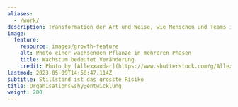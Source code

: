 ```yaml
---
aliases:
  - /work/
description: Transformation der Art und Weise, wie Menschen und Teams in Organisationen kommunizieren, zusammenarbeiten und Erfolg messen
image:
  feature:
    resource: images/growth-feature
    alt: Photo einer wachsenden Pflanze in mehreren Phasen
    title: Wachstum bedeutet Veränderung
    credit: Photo by [Allexxandar](https://www.shutterstock.com/g/Allexxandar) on [Shutterstock](https://www.shutterstock.com/image-photo/seedlings-growing-plants-grow-stages-growth-747135766)
lastmod: 2023-05-09T14:58:47.114Z
subtitle: Stillstand ist das grösste Risiko
title: Organisations&shy;entwicklung
weight: 200
---
```

